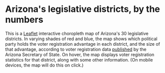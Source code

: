 # Arizona's legislative districts, by the numbers
This is a [Leaflet](https://leafletjs.com/) interactive choropleth map of Arizona's 30 legislative districts. In varying shades of red and blue, the map shows which political party holds the voter registration advantage in each district, and the size of that advantage, according to voter registration data [published](https://azsos.gov/sites/default/files/state_voter_registration_2023_july.pdf) by the Arizona Secretary of State. On hover, the map displays voter registration statistics for that district, along with some other information. (On mobile devices, the map will do this on click.)
